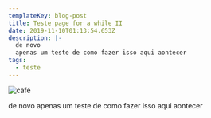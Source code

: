 ```yaml
---
templateKey: blog-post
title: Teste page for a while II
date: 2019-11-10T01:13:54.653Z
description: |-
  de novo 
  apenas um teste de como fazer isso aqui aontecer
tags:
  - teste
---
```

![café](/_img/products-full-width.jpg)

de novo 
apenas um teste de como fazer isso aqui aontecer
